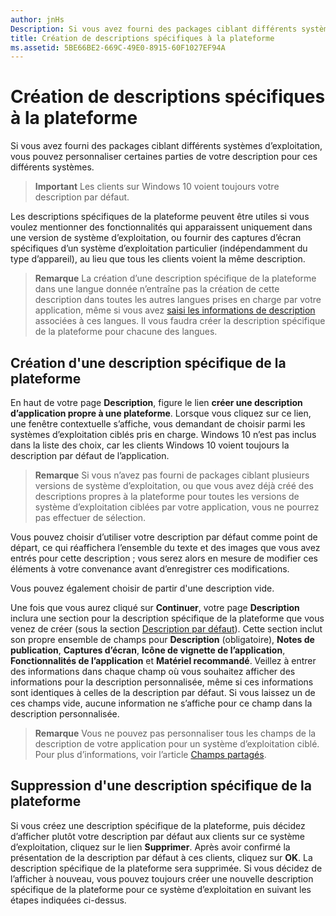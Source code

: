 ```yaml
---
author: jnHs
Description: Si vous avez fourni des packages ciblant différents systèmes d’exploitation, vous pouvez personnaliser certaines parties de votre description pour ces différents systèmes.
title: Création de descriptions spécifiques à la plateforme
ms.assetid: 5BE66BE2-669C-49E0-8915-60F1027EF94A
---
```


# Création de descriptions spécifiques à la plateforme


Si vous avez fourni des packages ciblant différents systèmes d’exploitation, vous pouvez personnaliser certaines parties de votre description pour ces différents systèmes.

> **Important** Les clients sur Windows 10 voient toujours votre description par défaut.

Les descriptions spécifiques de la plateforme peuvent être utiles si vous voulez mentionner des fonctionnalités qui apparaissent uniquement dans une version de système d’exploitation, ou fournir des captures d’écran spécifiques d’un système d’exploitation particulier (indépendamment du type d’appareil), au lieu que tous les clients voient la même description.

> **Remarque** La création d’une description spécifique de la plateforme dans une langue donnée n’entraîne pas la création de cette description dans toutes les autres langues prises en charge par votre application, même si vous avez [saisi les informations de description](create-app-descriptions.md) associées à ces langues. Il vous faudra créer la description spécifique de la plateforme pour chacune des langues.

## Création d'une description spécifique de la plateforme


En haut de votre page **Description**, figure le lien **créer une description d’application propre à une plateforme**. Lorsque vous cliquez sur ce lien, une fenêtre contextuelle s’affiche, vous demandant de choisir parmi les systèmes d’exploitation ciblés pris en charge. Windows 10 n’est pas inclus dans la liste des choix, car les clients Windows 10 voient toujours la description par défaut de l’application.

> **Remarque** Si vous n’avez pas fourni de packages ciblant plusieurs versions de système d’exploitation, ou que vous avez déjà créé des descriptions propres à la plateforme pour toutes les versions de système d’exploitation ciblées par votre application, vous ne pourrez pas effectuer de sélection.

Vous pouvez choisir d’utiliser votre description par défaut comme point de départ, ce qui réaffichera l’ensemble du texte et des images que vous avez entrés pour cette description ; vous serez alors en mesure de modifier ces éléments à votre convenance avant d’enregistrer ces modifications.

Vous pouvez également choisir de partir d'une description vide.

Une fois que vous aurez cliqué sur **Continuer**, votre page **Description** inclura une section pour la description spécifique de la plateforme que vous venez de créer (sous la section [Description par défaut](create-app-descriptions.md#default-description-fields)). Cette section inclut son propre ensemble de champs pour **Description** (obligatoire), **Notes de publication**, **Captures d’écran**, **Icône de vignette de l’application**, **Fonctionnalités de l’application** et **Matériel recommandé**. Veillez à entrer des informations dans chaque champ où vous souhaitez afficher des informations pour la description personnalisée, même si ces informations sont identiques à celles de la description par défaut. Si vous laissez un de ces champs vide, aucune information ne s’affiche pour ce champ dans la description personnalisée.

> **Remarque** Vous ne pouvez pas personnaliser tous les champs de la description de votre application pour un système d’exploitation ciblé. Pour plus d’informations, voir l’article [Champs partagés](create-app-descriptions.md#shared-fields).

## Suppression d'une description spécifique de la plateforme


Si vous créez une description spécifique de la plateforme, puis décidez d’afficher plutôt votre description par défaut aux clients sur ce système d’exploitation, cliquez sur le lien **Supprimer**. Après avoir confirmé la présentation de la description par défaut à ces clients, cliquez sur **OK**. La description spécifique de la plateforme sera supprimée. Si vous décidez de l’afficher à nouveau, vous pouvez toujours créer une nouvelle description spécifique de la plateforme pour ce système d’exploitation en suivant les étapes indiquées ci-dessus.

 

 






<!--HONumber=May16_HO2-->


